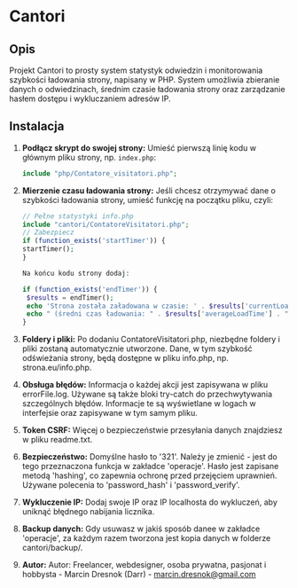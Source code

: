 # Cantori

## Opis

Projekt Cantori to prosty system statystyk odwiedzin i monitorowania szybkości ładowania strony, napisany w PHP. System umożliwia zbieranie danych o odwiedzinach, średnim czasie ładowania strony oraz zarządzanie hasłem dostępu i wykluczaniem adresów IP.

## Instalacja

1. **Podłącz skrypt do swojej strony:**
   Umieść pierwszą linię kodu w głównym pliku strony, np. `index.php`:
   ```php
   include "php/Contatore_visitatori.php";

2. **Mierzenie czasu ładowania strony:**
   Jeśli chcesz otrzymywać dane o szybkości ładowania strony, umieść funkcję na początku pliku, czyli:
   ```php
   // Pełne statystyki info.php
   include "cantori/ContatoreVisitatori.php";
   // Zabezpiecz
   if (function_exists('startTimer')) {
   startTimer();
   }

   Na końcu kodu strony dodaj:

   if (function_exists('endTimer')) {
    $results = endTimer();
    echo 'Strona została załadowana w czasie: ' . $results['currentLoadTime'] . ' ms';
    echo " (średni czas ładowania: " . $results['averageLoadTime'] . " ms) ";
   }

3. **Foldery i pliki:**
Po dodaniu ContatoreVisitatori.php, niezbędne foldery i pliki zostaną automatycznie utworzone. Dane, w tym szybkość odświeżania strony, będą dostępne w pliku info.php, np. strona.eu/info.php.

4. **Obsługa błędów:**
Informacja o każdej akcji jest zapisywana w pliku errorFile.log. Używane są także bloki try-catch do przechwytywania szczególnych błędów. Informacje te są wyświetlane w logach w interfejsie oraz zapisywane w tym samym pliku.

5. **Token CSRF:**
Więcej o bezpieczeństwie przesyłania danych znajdziesz w pliku readme.txt.

7. **Bezpieczeństwo:**
Domyślne hasło to '321'. Należy je zmienić - jest do tego przeznaczona funkcja w zakładce 'operacje'. Hasło jest zapisane metodą 'hashing', co zapewnia ochronę przed przejęciem uprawnień. Używane polecenia to 'password_hash' i 'password_verify'.

8. **Wykluczenie IP:**
Dodaj swoje IP oraz IP localhosta do wykluczeń, aby uniknąć błędnego nabijania licznika.

9. **Backup danych:**
Gdy usuwasz w jakiś sposób danee w zakładce 'operacje', za każdym razem tworzona jest kopia danych w folderze cantori/backup/.

10. **Autor:**
Autor: Freelancer, webdesigner, osoba prywatna, pasjonat i hobbysta - Marcin Dresnok (Darr) - marcin.dresnok@gmail.com
